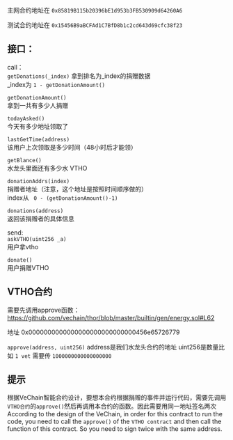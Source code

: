 主网合约地址在 `0x85819B115b20396bE1d953b3FB530909d64260A6`

测试合约地址在 `0x15456B9aBCFAd1C7BfD8b1c2cd643d69cfc38f23`

   


## 接口：    
call：    
`getDonations(_index)`
拿到排名为_index的捐赠数据   
_index为 `1 - getDonationAmount()`   

`getDonationAmount()`   
拿到一共有多少人捐赠   

`todayAsked()`   
今天有多少地址领取了   

`lastGetTime(address)`   
该用户上次领取是多少时间（48小时后才能领）   
 
`getBlance()`   
水龙头里面还有多少水 VTHO   

`donationAddrs(index)`    
捐赠者地址（注意，这个地址是按照时间顺序做的）   
index从 ` 0 - (getDonationAmount()-1)`   

`donations(address)`   
返回该捐赠者的具体信息    
   

send:  
`askVTHO(uint256 _a)`   
用户拿vtho   
   
`donate()`   
用户捐赠VTHO   



## VTHO合约
需要先调用approve函数：
https://github.com/vechain/thor/blob/master/builtin/gen/energy.sol#L62

地址
0x0000000000000000000000000000456e65726779

`approve(address, uint256)`
address是我们水龙头合约的地址
uint256是数量比如 `1 vet` 需要传 `1000000000000000000`


## 提示
根据VeChain智能合约设计，要想本合约根据捐赠的事件并运行代码，需要先调用`VTHO合约`的`approve()`然后再调用本合约的函数。因此需要用同一地址签名两次
According to the design of the VeChain, in order for this contract to run the code, you need to call the `approve()` of the `VTHO contract` and then call the function of this contract. So you need to sign twice with the same address.

